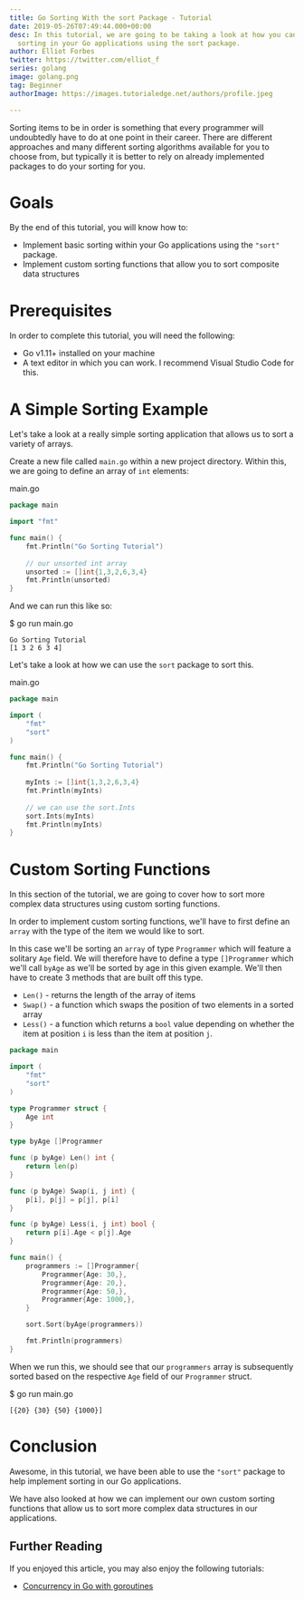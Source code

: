 ```yaml
---
title: Go Sorting With the sort Package - Tutorial
date: 2019-05-26T07:49:44.000+00:00
desc: In this tutorial, we are going to be taking a look at how you can implement
  sorting in your Go applications using the sort package.
author: Elliot Forbes
twitter: https://twitter.com/elliot_f
series: golang
image: golang.png
tag: Beginner
authorImage: https://images.tutorialedge.net/authors/profile.jpeg

---
```

Sorting items to be in order is something that every programmer will undoubtedly have to do at one point in their career. There are different approaches and many different sorting algorithms available for you to choose from, but typically it is better to rely on already implemented packages to do your sorting for you.

# Goals

By the end of this tutorial, you will know how to:

* Implement basic sorting within your Go applications using the `"sort"` package.
* Implement custom sorting functions that allow you to sort composite data structures

# Prerequisites

In order to complete this tutorial, you will need the following:

* Go v1.11+ installed on your machine
* A text editor in which you can work. I recommend Visual Studio Code for this.

# A Simple Sorting Example

Let's take a look at a really simple sorting application that allows us to sort a variety of arrays.

Create a new file called `main.go` within a new project directory. Within this, we are going to define
an array of `int` elements:

<div class="filename"> main.go</div>

```go
package main

import "fmt"

func main() {
    fmt.Println("Go Sorting Tutorial")
    
    // our unsorted int array
    unsorted := []int{1,3,2,6,3,4}
	fmt.Println(unsorted)
}
```

And we can run this like so:

<div class="filename"> $ go run main.go </div>

```output
Go Sorting Tutorial
[1 3 2 6 3 4]
```

Let's take a look at how we can use the `sort` package to sort this.

<div class="filename"> main.go </div>

```go
package main

import (
	"fmt"
	"sort"
)

func main() {
	fmt.Println("Go Sorting Tutorial")
	
	myInts := []int{1,3,2,6,3,4}
	fmt.Println(myInts)
	
	// we can use the sort.Ints
	sort.Ints(myInts)
	fmt.Println(myInts)
}
```

# Custom Sorting Functions

In this section of the tutorial, we are going to cover how to sort more complex data structures using custom sorting functions.

In order to implement custom sorting functions, we'll have to first define an `array` with the type of the item we would like to sort. 

In this case we'll be sorting an `array` of type `Programmer` which will feature a solitary `Age` field. We will therefore have to define a type `[]Programmer`  which we'll call `byAge` as we'll be sorted by age in this given example. We'll then have to create 3 methods that are built off this type.

* `Len()` - returns the length of the array of items
* `Swap()` - a function which swaps the position of two elements in a sorted array
* `Less()` - a function which returns a `bool` value depending on whether the item at position `i` is less than the item at position `j`.

```go
package main

import (
	"fmt"
	"sort"
)

type Programmer struct {
	Age int 
} 

type byAge []Programmer

func (p byAge) Len() int {
	return len(p)
}

func (p byAge) Swap(i, j int) {
	p[i], p[j] = p[j], p[i]
} 

func (p byAge) Less(i, j int) bool {
	return p[i].Age < p[j].Age
}

func main() {
    programmers := []Programmer{
		Programmer{Age: 30,},
		Programmer{Age: 20,},
		Programmer{Age: 50,},
		Programmer{Age: 1000,},
	}

	sort.Sort(byAge(programmers))

	fmt.Println(programmers)
}
```

When we run this, we should see that our `programmers` array is subsequently sorted based on the respective `Age` field of our `Programmer` struct.

<div class="filename"> $ go run main.go </div>

```output
[{20} {30} {50} {1000}]
```

# Conclusion

Awesome, in this tutorial, we have been able to use the `"sort"` package to help implement sorting in our Go applications.

We have also looked at how we can implement our own custom sorting functions that allow us to sort more complex data structures in our applications.

## Further Reading

If you enjoyed this article, you may also enjoy the following tutorials:

* [Concurrency in Go with goroutines](https://tutorialedge.net/golang/concurrency-with-golang-goroutines/)
